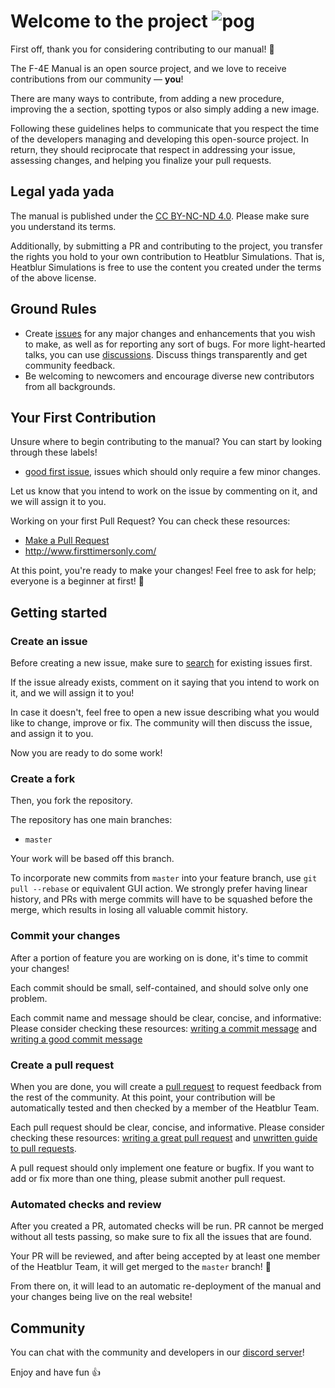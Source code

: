 # Welcome to the project ![pog](https://i.imgur.com/88HGDD0.png)

First off, thank you for considering contributing to our manual! 🎉

The F-4E Manual is an open source project, and we love to receive contributions
from our community — **you**!

There are many ways to contribute, from adding a new procedure, improving the a
section, spotting typos or also simply adding a new image.

Following these guidelines helps to communicate that you respect the time of the
developers managing and developing this open-source project. In return, they
should reciprocate that respect in addressing your issue, assessing changes, and
helping you finalize your pull requests.

## Legal yada yada

<!-- markdown-link-check-disable -->
The manual is published under the
[CC BY-NC-ND 4.0](https://creativecommons.org/licenses/by-nc-nd/4.0/). Please
make sure you understand its terms.
<!-- markdown-link-check-enable -->

Additionally, by submitting a PR and contributing to the project, you transfer
the rights you hold to your own contribution to Heatblur Simulations. That is,
Heatblur Simulations is free to use the content you created under the terms of
the above license.

## Ground Rules

<!-- markdown-link-check-disable -->

- Create [issues](https://github.com/Heatblur-Simulations/f-4e-manual/issues)
  for any major changes and enhancements that you wish to make, as well as for
  reporting any sort of bugs. For more light-hearted talks, you can use
  [discussions](https://github.com/Heatblur-Simulations/f-4e-manual/discussions).
  Discuss things transparently and get community feedback.
- Be welcoming to newcomers and encourage diverse new contributors from all
backgrounds.
<!-- markdown-link-check-enable -->

## Your First Contribution

Unsure where to begin contributing to the manual? You can start by looking
through these labels!

<!-- markdown-link-check-disable-next-line -->

- [good first issue](https://github.com/Heatblur-Simulations/f-4e-manual/issues/?q=is%3Aissue+is%3Aopen+label%3A%22good+first+issue%22),
  issues which should only require a few minor changes.

Let us know that you intend to work on the issue by commenting on it, and we
will assign it to you.

Working on your first Pull Request? You can check these resources:

- [Make a Pull Request](https://docs.github.com/en/pull-requests/collaborating-with-pull-requests/proposing-changes-to-your-work-with-pull-requests/creating-a-pull-request)
- <http://www.firsttimersonly.com/>

At this point, you're ready to make your changes! Feel free to ask for help;
everyone is a beginner at first! 🎉

## Getting started

### Create an issue

<!-- markdown-link-check-disable -->

Before creating a new issue, make sure to
[search](https://github.com/Heatblur-Simulations/f-4e-manual/issues?q=is%3Aissue)
for existing issues first.

<!-- markdown-link-check-enable -->

If the issue already exists, comment on it saying that you intend to work on it,
and we will assign it to you!

In case it doesn't, feel free to open a new issue describing what you would like
to change, improve or fix. The community will then discuss the issue, and assign
it to you.

Now you are ready to do some work!

### Create a fork

Then, you fork the repository.

The repository has one main branches:

- `master`

Your work will be based off this branch.

To incorporate new commits from `master` into your feature branch, use
`git pull --rebase` or equivalent GUI action. We strongly prefer having linear
history, and PRs with merge commits will have to be squashed before the merge,
which results in losing all valuable commit history.

### Commit your changes

After a portion of feature you are working on is done, it's time to commit your
changes!

Each commit should be small, self-contained, and should solve only one problem.

Each commit name and message should be clear, concise, and informative: Please
consider checking these resources:
[writing a commit message](https://chris.beams.io/posts/git-commit/) and
[writing a good commit message](https://dev.to/chrissiemhrk/git-commit-message-5e21)

### Create a pull request

<!-- markdown-link-check-disable -->

When you are done, you will create a
[pull request](https://github.com/Heatblur-Simulations/f-4e-manual/pulls) to
request feedback from the rest of the community. At this point, your
contribution will be automatically tested and then checked by a member of the
Heatblur Team.

<!-- markdown-link-check-enable -->

Each pull request should be clear, concise, and informative. Please consider
checking these resources:
[writing a great pull request](https://www.pullrequest.com/blog/writing-a-great-pull-request-description/)
and
[unwritten guide to pull requests](https://www.atlassian.com/blog/git/written-unwritten-guide-pull-requests).

A pull request should only implement one feature or bugfix. If you want to add
or fix more than one thing, please submit another pull request.

### Automated checks and review

After you created a PR, automated checks will be run. PR cannot be merged
without all tests passing, so make sure to fix all the issues that are found.

Your PR will be reviewed, and after being accepted by at least one member of the
Heatblur Team, it will get merged to the `master` branch! 🎉

From there on, it will lead to an automatic re-deployment of the manual and your
changes being live on the real website!

## Community

You can chat with the community and developers in our
[discord server](https://discord.gg/heatblur-simulations)!

Enjoy and have fun 👍
